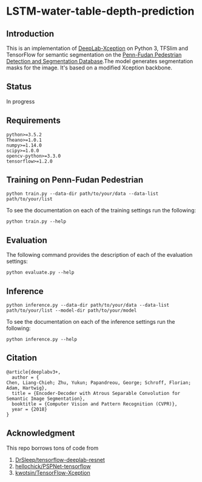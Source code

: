 # LSTM-water-table-depth-prediction

## Introduction
This is an implementation of [DeepLab-Xception](https://arxiv.org/pdf/1802.02611) on Python 3, TFSlim and TensorFlow for semantic segmentation on the [Penn-Fudan Pedestrian Detection and Segmentation Database](http://www.cis.upenn.edu/~jshi/ped_html/).The model generates segmentation masks for the image. It's based on a modified Xception backbone.
## Status
In progress
## Requirements
```
python>=3.5.2
Theano>=1.0.1
numpy>=1.14.0
scipy>=1.0.0
opencv-python>=3.3.0
tensorflow>=1.2.0
```
## Training on  Penn-Fudan Pedestrian
```
python train.py --data-dir path/to/your/data --data-list path/to/your/list
```
To see the documentation on each of the training settings run the following:
```
python train.py --help
```

## Evaluation
The following command provides the description of each of the evaluation settings:
```
python evaluate.py --help
```
## Inference
```
python inference.py --data-dir path/to/your/data --data-list path/to/your/list --model-dir path/to/your/model
```
To see the documentation on each of the inference settings run the following:
```
python inference.py --help
```
## Citation
```
@article{deeplabv3+,
  author = {
Chen, Liang-Chieh; Zhu, Yukun; Papandreou, George; Schroff, Florian; Adam, Hartwig},
  title = {Encoder-Decoder with Atrous Separable Convolution for Semantic Image Segmentation},
  booktitle = {Computer Vision and Pattern Recognition (CVPR)},
  year = {2018}
}
```
## Acknowledgment
This repo borrows tons of code from
1. [DrSleep/tensorflow-deeplab-resnet](https://github.com/DrSleep/tensorflow-deeplab-resnet)
2. [hellochick/PSPNet-tensorflow](https://github.com/hellochick/PSPNet-tensorflow)
3. [kwotsin/TensorFlow-Xception](https://github.com/kwotsin/TensorFlow-Xception)


